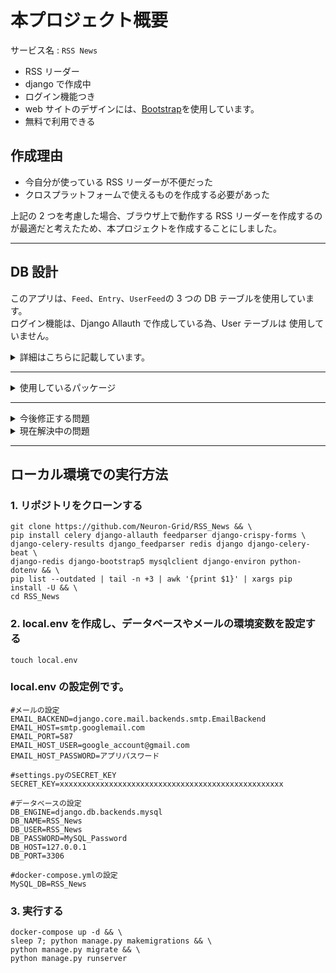 # 本プロジェクト概要

サービス名 : `RSS News`

-   RSS リーダー
-   django で作成中
-   ログイン機能つき
-   web サイトのデザインには、[Bootstrap](https://getbootstrap.com/)を使用しています。
-   無料で利用できる

## 作成理由

-   今自分が使っている RSS リーダーが不便だった
-   クロスプラットフォームで使えるものを作成する必要があった

上記の 2 つを考慮した場合、ブラウザ上で動作する RSS リーダーを作成するのが最適だと考えたため、本プロジェクトを作成することにしました。

---

## DB 設計

このアプリは、`Feed`、`Entry`、`UserFeed`の 3 つの DB テーブルを使用しています。<br> ログイン機能は、Django Allauth で作成している為、User テーブルは
使用していません。<br>

<details><summary>詳細はこちらに記載しています。</summary>

### Feed モデル

RSS フィードの情報を保存する為のモデルです。以下の属性が定義されています。

-   `url`: フィードの URL。URLField 型で、一意性が強制されます。
-   `title`: フィードのタイトル。CharField 型で、最大長は 100 文字です。
-   `description`: フィードの説明。TextField 型で、空白または null 値が許可されます。

### Entry モデル

フィード内のエントリを表すモデルです。以下の属性が定義されています。

-   `feed`: フィード。ForeignKey 型で、Feed モデルと関連付けられます。
-   `title`: エントリのタイトル。CharField 型で、最大長は 50 文字です。
-   `link`: エントリのリンク。URLField 型です。
-   `summary`: エントリの要約。TextField 型です。
-   `pub_date`: エントリの公開日時。DateTimeField 型です。

### Subscription モデル

ユーザーが購読しているフィードを表すモデルです。以下の属性が定義されています。

-   `user`: ユーザー。ForeignKey 型で、django.contrib.auth.models.User モデルと関連付けられます。
-   `feed`: フィード。ForeignKey 型で、Feed モデルと関連付けられます。
</details>

---

<details><summary>使用しているパッケージ</summary>

-   [Django-Allauth](https://pypi.org/project/django-allauth/)<br>
-   [feedparser](https://pypi.org/project/feedparser/)<br>
-   [django_feedparser](https://pypi.org/project/django-feedparser/)<br>
-   [django-crispy-forms](https://pypi.org/project/django-crispy-forms/)<br>
-   [django-bootstrap5](https://pypi.org/project/django-bootstrap5/)<br>
-   [django-environ](https://pypi.org/project/django-environ/)<br>
-   [django-celery-beat](https://pypi.org/project/django-celery-beat/)<br>
-   [django-celery-results](https://pypi.org/project/django-celery-results/)<br>
-   [python-dotenv](https://pypi.org/project/python-dotenv/)<br>

リンク先は[PyPI](https://pypi.org/)の URL となっています。

</details>

---

<details><summary>今後修正する問題</summary>

-   フィードが更新されない
-   'settings.py' と 'docker-compose.yml' に書かれている DB の設定を環境変数に変更する
-   アカウントの削除機能を追加する
-   アカウントを削除するページを作成する
-   web サイトのデザインを統一する
-   アカウントの管理ページを作成する
</details>

<details><summary>現在解決中の問題</summary>

-   フィードの更新に関する問題を最優先で解決します
-   その後、アカウントの削除や管理するページを作成します
</details>

---

## ローカル環境での実行方法

### 1. リポジトリをクローンする

```Shell
git clone https://github.com/Neuron-Grid/RSS_News && \
pip install celery django-allauth feedparser django-crispy-forms \
django-celery-results django_feedparser redis django django-celery-beat \
django-redis django-bootstrap5 mysqlclient django-environ python-dotenv && \
pip list --outdated | tail -n +3 | awk '{print $1}' | xargs pip install -U && \
cd RSS_News
```

### 2. local.env を作成し、データベースやメールの環境変数を設定する

```Shell
touch local.env
```

### local.env の設定例です。

```local.env
#メールの設定
EMAIL_BACKEND=django.core.mail.backends.smtp.EmailBackend
EMAIL_HOST=smtp.googlemail.com
EMAIL_PORT=587
EMAIL_HOST_USER=google_account@gmail.com
EMAIL_HOST_PASSWORD=アプリパスワード

#settings.pyのSECRET_KEY
SECRET_KEY=xxxxxxxxxxxxxxxxxxxxxxxxxxxxxxxxxxxxxxxxxxxxxxxxxx

#データベースの設定
DB_ENGINE=django.db.backends.mysql
DB_NAME=RSS_News
DB_USER=RSS_News
DB_PASSWORD=MySQL_Password
DB_HOST=127.0.0.1
DB_PORT=3306

#docker-compose.ymlの設定
MySQL_DB=RSS_News
```

### 3. 実行する

```Shell
docker-compose up -d && \
sleep 7; python manage.py makemigrations && \
python manage.py migrate && \
python manage.py runserver
```
